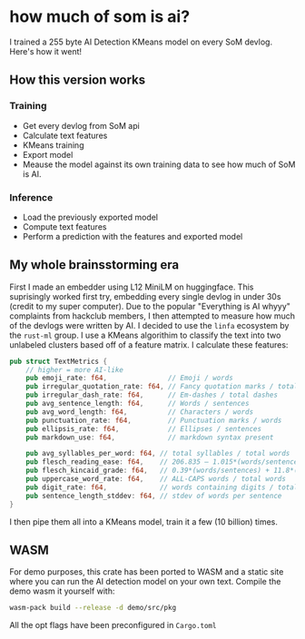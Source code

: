 # how much of som is ai?

I trained a 255 byte AI Detection KMeans model on every SoM devlog. Here's how
it went!

## How this version works

### Training

- Get every devlog from SoM api
- Calculate text features
- KMeans training
- Export model
- Meause the model against its own training data to see how much of SoM is AI.

### Inference

- Load the previously exported model
- Compute text features
- Perform a prediction with the features and exported model

## My whole brainsstorming era

First I made an embedder using L12 MiniLM on huggingface. This suprisingly
worked first try, embedding every single devlog in under 30s (credit to my super
computer). Due to the popular "Everything is AI whyyy" complaints from hackclub
members, I then attempted to measure how much of the devlogs were written by AI.
I decided to use the `linfa` ecosystem by the `rust-ml` group. I use a KMeans
algorithim to classify the text into two unlabeled clusters based off of a
feature matrix. I calculate these features:

```rust
pub struct TextMetrics {
    // higher = more AI-like
    pub emoji_rate: f64,               // Emoji / words
    pub irregular_quotation_rate: f64, // Fancy quotation marks / total quotation marks
    pub irregular_dash_rate: f64,      // Em-dashes / total dashes
    pub avg_sentence_length: f64,      // Words / sentences
    pub avg_word_length: f64,          // Characters / words
    pub punctuation_rate: f64,         // Punctuation marks / words
    pub ellipsis_rate: f64,            // Ellipses / sentences
    pub markdown_use: f64,             // markdown syntax present

    pub avg_syllables_per_word: f64, // total syllables / total words
    pub flesch_reading_ease: f64,    // 206.835 – 1.015*(words/sentences) – 84.6*(syllables/words)
    pub flesch_kincaid_grade: f64,   // 0.39*(words/sentences) + 11.8*(syllables/words) – 15.59
    pub uppercase_word_rate: f64,    // ALL-CAPS words / total words
    pub digit_rate: f64,             // words containing digits / total words
    pub sentence_length_stddev: f64, // stdev of words per sentence
}
```

I then pipe them all into a KMeans model, train it a few (10 billion) times.

## WASM

For demo purposes, this crate has been ported to WASM and a static site where
you can run the AI detection model on your own text. Compile the demo wasm it
yourself with:

```sh
wasm-pack build --release -d demo/src/pkg
```

All the opt flags have been preconfigured in `Cargo.toml`
